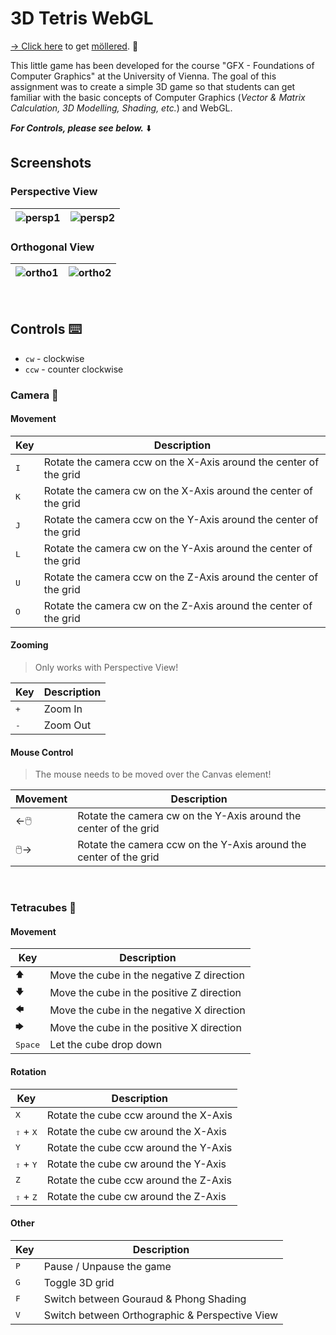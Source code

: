 # 3D Tetris WebGL
[-> Click here](https://github.com/PKlempe/Web-3D-Tetris/archive/refs/heads/main.zip) to get [möllered](https://www.urbandictionary.com/define.php?term=m%C3%B6llered). 🤡

This little game has been developed for the course "GFX - Foundations of Computer Graphics" at the University of Vienna. The goal of this assignment was to create a simple 3D game so that students can get familiar with the basic concepts of Computer Graphics (*Vector & Matrix Calculation, 3D Modelling, Shading, etc.*) and WebGL.

**_For Controls, please see below._** ⬇️


## Screenshots
### Perspective View
| ![persp1](https://user-images.githubusercontent.com/49726903/129208972-fb42ec57-4f7a-4fc3-892d-99b17e6394df.png) | ![persp2](https://user-images.githubusercontent.com/49726903/129209027-a5962992-2015-4ac3-b16c-e6d7dcf3d48a.png) |
|---------------------------------------------------------------------------------------|:-------------------------------------------------------------------------------------:|

### Orthogonal View
| ![ortho1](https://user-images.githubusercontent.com/49726903/129208766-9456f488-fac2-40c2-80f4-19639a8a454b.png) | ![ortho2](https://user-images.githubusercontent.com/49726903/129208923-1d162941-5c73-4d96-8878-808045afafc5.png) |
|---------------------------------------------------------------------------------------|:-------------------------------------------------------------------------------------:|
<br/>


## Controls ⌨️
* `cw` - clockwise
* `ccw` - counter clockwise

### Camera 🎥
#### Movement
| Key              | Description                               |
|------------------|-------------------------------------------|
|   <kbd>I</kbd>   | Rotate the camera ccw on the X-Axis around the center of the grid |
|   <kbd>K</kbd>   | Rotate the camera cw on the X-Axis around the center of the grid |
|   <kbd>J</kbd>   | Rotate the camera ccw on the Y-Axis around the center of the grid |
|   <kbd>L</kbd>   | Rotate the camera cw on the Y-Axis around the center of the grid |
|   <kbd>U</kbd>   | Rotate the camera ccw on the Z-Axis around the center of the grid |
|   <kbd>O</kbd>   | Rotate the camera cw on the Z-Axis around the center of the grid |

#### Zooming
> Only works with Perspective View!

| Key              | Description                               |
|------------------|-------------------------------------------|
|   <kbd>+</kbd>   | Zoom In                                   |
|   <kbd>-</kbd>   | Zoom Out                                  |

#### Mouse Control
> The mouse needs to be moved over the Canvas element!

| Movement              | Description                               |
|------------------|-------------------------------------------|
|   ←🖱️   | Rotate the camera cw on the Y-Axis around the center of the grid |
|   🖱️→   | Rotate the camera ccw on the Y-Axis around the center of the grid |
<br/>


### Tetracubes 🧊
#### Movement
| Key              | Description                               |
|------------------|-------------------------------------------|
|   <kbd>🡅</kbd>   | Move the cube in the negative Z direction |
|   <kbd>🡇</kbd>   | Move the cube in the positive Z direction |
|   <kbd>🡄</kbd>   | Move the cube in the negative X direction |
|   <kbd>🡆</kbd>   | Move the cube in the positive X direction |
| <kbd>Space</kbd> | Let the cube drop down                    |

#### Rotation
| Key                           | Description                           	|
|-------------------------------|---------------------------------------	|
| <kbd>X</kbd>                  | Rotate the cube ccw around the X-Axis 	|
| <kbd>⇧</kbd> + <kbd>X</kbd> 	| Rotate the cube cw around the X-Axis  	|
| <kbd>Y</kbd>                  | Rotate the cube ccw around the Y-Axis 	|
| <kbd>⇧</kbd> + <kbd>Y</kbd>  	| Rotate the cube cw around the Y-Axis  	|
| <kbd>Z</kbd>                  | Rotate the cube ccw around the Z-Axis 	|
| <kbd>⇧</kbd> + <kbd>Z</kbd> 	| Rotate the cube cw around the Z-Axis  	|
#### Other
| Key                           | Description                           	|
|-------------------------------|---------------------------------------	|
| <kbd>P</kbd>                  | Pause / Unpause the game                |
| <kbd>G</kbd>                  | Toggle 3D grid                         	|
| <kbd>F</kbd>                  | Switch between Gouraud & Phong Shading  |
| <kbd>V</kbd>                  | Switch between Orthographic & Perspective View  |
